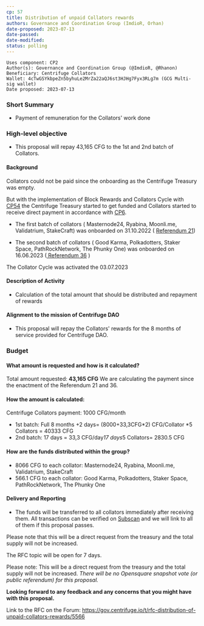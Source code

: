 ```yaml
---
cp: 57
title: Distribution of unpaid Collators rewards 
authors: Governance and Coordination Group (ImdioR, Orhan)
date-proposed: 2023-07-13
date-passed: 
date-modified: 
status: polling
---
```


```
Uses component: CP2
Author(s): Governance and Coordination Group (@ImdioR, @Rhanon)
Beneficiary: Centrifuge Collators
Wallet: 4cTwGSYkbpeZn5byhuLe2MrZa22aQJ6st3HJHg7Fyx3RLg7m (GCG Multi-sig wallet)
Date proposed: 2023-07-13
```
### Short Summary

- Payment of remuneration for the Collators' work done

### High-level objective

- This proposal will repay 43,165 CFG to the 1st and 2nd batch of Collators.

#### Background

Collators could not be paid since the onboarding as the Centrifuge Treasury was empty.

But with the implementation of Block Rewards and Collators Cycle with [CP54](https://gov.centrifuge.io/t/cp54-runtime-upgrade-1019/5533/2) the Centrifuge Treasury started to get funded and Collators started to receive direct payment in accordance with [CP6](https://github.com/centrifuge/cps/blob/main/cps/CP6.md).

- The first batch of collators ( Masternode24, Ryabina, Moonli.me, Validatrium, StakeCraft) was onboarded on 31.10.2022 ( [Referendum 21](https://centrifuge.subscan.io/referenda/21?tab=timeline))

- The second batch of collators ( Good Karma, Polkadotters, Staker Space, PathRockNetwork, The Phunky One) was onboarded on 16.06.2023 ([ Referendum 36](https://centrifuge.subscan.io/referenda/36) )

The Collator Cycle was activated the 03.07.2023

#### Description of Activity

- Calculation of the total amount that should be distributed and repayment of rewards

#### Alignment to the mission of Centrifuge DAO

- This proposal will repay the Collators' rewards for the 8 months of service provided for Centrifuge DAO.

### Budget

#### What amount is requested and how is it calculated?

Total amount requested: **43,165 CFG**
We are calculating the payment since the enactment of the Referendum 21 and 36.

#### How the amount is calculated:

Centrifuge Collators payment: 1000 CFG/month

* 1st batch: Full 8 months +2 days= (8000+33,3CFG*2) CFG/Collator *5 Collators = 40333 CFG
* 2nd batch: 17 days = 33,3 CFG/day*17 days*5 Collators= 2830.5 CFG


#### How are the funds distributed within the group?

* 8066 CFG to each collator: Masternode24, Ryabina, Moonli.me, Validatrium, StakeCraft
* 566.1 CFG to each collator: Good Karma, Polkadotters, Staker Space, PathRockNetwork, The Phunky One

#### Delivery and Reporting

- The funds will be transferred to all collators immediately after receiving them. All transactions can be verified on [Subscan](https://centrifuge.subscan.io/account/4cTwGSYkbpeZn5byhuLe2MrZa22aQJ6st3HJHg7Fyx3RLg7m?tab=transfer) and we will link to all of them if this proposal passes.


Please note that this will be a direct request from the treasury and the total supply will not be increased.

The RFC topic will be open for 7 days.

Please note:
This will be a direct request from the treasury and the total supply will not be increased.
*There will be no Opensquare snapshot vote (or public referendum) for this proposal.*

**Looking forward to any feedback and any concerns that you might have with this proposal.**

Link to the RFC on the Forum: https://gov.centrifuge.io/t/rfc-distribution-of-unpaid-collators-rewards/5566